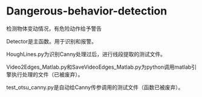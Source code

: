 # Dangerous-behavior-detection
检测物体变动情况，有危险动作给予警告

Detector是主函数。用于识别和报警。

HoughLines.py为识别Canny处理过后，进行线段提取的测试文件。

Video2Edges_Matlab.py和SaveVideoEdges_Matlab.py为python调用matlab引擎执行处理的文件（已被废弃）。

test_otsu_canny.py是自动给Canny传参调用的测试文件（函数已被废弃）。